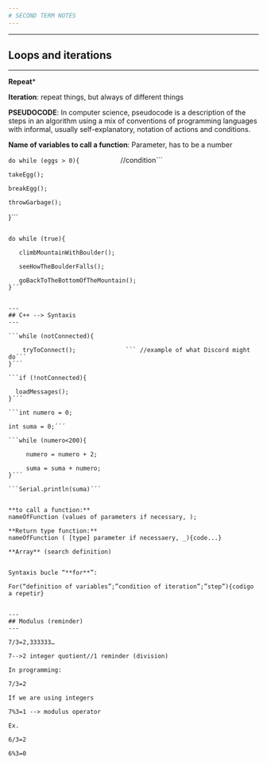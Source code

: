 ```yaml
---
# SECOND TERM NOTES
---
```

---
## Loops and iterations 
---

**Repeat***

**Iteration**: repeat things, but always of different things 

**PSEUDOCODE**: In computer science, pseudocode is a description of the steps in an algorithm using a mix of conventions of programming languages with informal, usually self-explanatory, notation of actions and conditions. 

**Name of variables to call a function**: Parameter, has to be a number

```do while (eggs > 0){           ```      //condition´´´

    takeEgg();
    
    breakEgg();
    
    throwGarbage();
}´´´

```whisk(); //batir huevos

do while (true){

   climbMountainWithBoulder();
   
   seeHowTheBoulderFalls();
   
   goBackToTheBottomOfTheMountain();
}´´´


---
## C++ --> Syntaxis
---

```while (notConnected){

    tryToConnect();              ``` //example of what Discord might do´´´
}´´´

```if (!notConnected){

  loadMessages();
}´´´

```int numero = 0;

int suma = 0;´´´

```while (numero<200){

     numero = numero + 2;
     
     suma = suma + numero;
}´´´

```Serial.println(suma)´´´


**to call a function:**
nameOfFunction (values of parameters if necessary, );

**Return type function:**
nameOfFunction ( [type] parameter if necessaery, _){code...}

**Array** (search definition)


Syntaxis bucle “**for**”: 

For(“definition of variables”;”condition of iteration”;”step”){codigo a repetir} 

 
---
## Modulus (reminder) 
---

7/3=2,333333… 

7-->2 integer quotient//1 reminder (division) 

In programming: 

7/3=2  

If we are using integers 

7%3=1 --> modulus operator 

Ex. 

6/3=2 

6%3=0 








